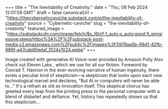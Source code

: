 +++
title = "The Inevitability of Creativity:"
date = "Thu, 08 Feb 2024 12:01:59 GMT"
draft = false
canonicalUrl = "https://thecyberneticceviche.substack.com/p/the-inevitability-of-creativity"
source = "Cybernetic-ceviche"
slug = "the-inevitability-of-creativity"
featured_image = "https://substackcdn.com/image/fetch/$s_!6lzf!,f_auto,q_auto:good,fl_progressive:steep/https%3A%2F%2Fsubstack-post-media.s3.amazonaws.com%2Fpublic%2Fimages%2F5976aa5b-99d1-42fb-989f-a47cab80edaf_1024x1024.webp"
+++

Image created with generative AI Voice-over provided by Amazon Polly Also check out Eleven Labs , which we use for all our fiction. Foreword by Conrad T. Hannon In the ever-evolving narrative of human ingenuity, there exists a peculiar kind of skepticism—a skepticism that looks upon each new technological marvel and declares, "But AI or computers will never be able to..." It's a refrain as old as innovation itself. This skeptical chorus has greeted every leap from the printing press to the personal computer with a blend of disbelief and defiance. Yet, history has repeatedly shown us that this skepticism...
